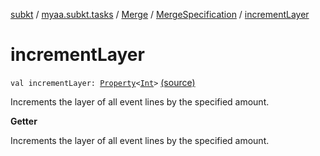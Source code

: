 [subkt](../../../index.md) / [myaa.subkt.tasks](../../index.md) / [Merge](../index.md) / [MergeSpecification](index.md) / [incrementLayer](./increment-layer.md)

# incrementLayer

`val incrementLayer: `[`Property`](https://docs.gradle.org/current/javadoc/org/gradle/api/provider/Property.html)`<`[`Int`](https://kotlinlang.org/api/latest/jvm/stdlib/kotlin/-int/index.html)`>` [(source)](https://github.com/Myaamori/SubKt/blob/0.1.4/src/main/kotlin/myaa/subkt/tasks/asstasks.kt#L83)

Increments the layer of all event lines by the specified amount.

**Getter**

Increments the layer of all event lines by the specified amount.

